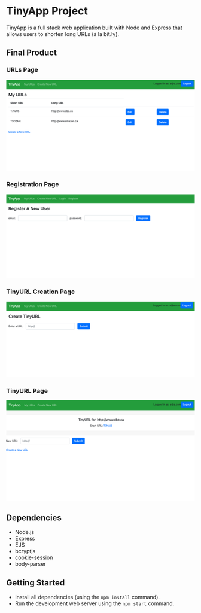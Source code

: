 # TinyApp Project

TinyApp is a full stack web application built with Node and Express that allows users to shorten long URLs (à la bit.ly).

## Final Product

### URLs Page
!["screenshot of URLs page"](https://github.com/Marilynn-Stone/tinyapp/blob/main/docs/urls-page.png?raw=true)

### Registration Page
!["screenshot of register page"](https://github.com/Marilynn-Stone/tinyapp/blob/main/docs/register-page.png?raw=true)

### TinyURL Creation Page
!["screenshot of create new URL page"](https://github.com/Marilynn-Stone/tinyapp/blob/main/docs/createNew-page.png?raw=true)

### TinyURL Page
!["screenshot of shortURL page"](https://github.com/Marilynn-Stone/tinyapp/blob/main/docs/shortURL-page.png?raw=true)


## Dependencies

- Node.js
- Express
- EJS
- bcryptjs
- cookie-session
- body-parser

## Getting Started

- Install all dependencies (using the `npm install` command).
- Run the development web server using the `npm start` command.